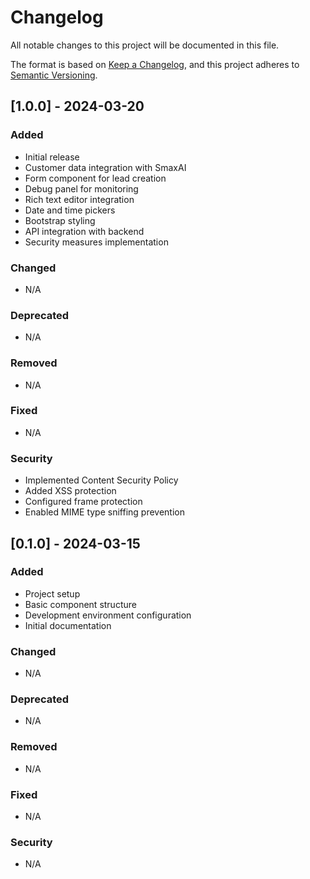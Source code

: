 # Changelog

All notable changes to this project will be documented in this file.

The format is based on [Keep a Changelog](https://keepachangelog.com/en/1.0.0/),
and this project adheres to [Semantic Versioning](https://semver.org/spec/v2.0.0.html).

## [1.0.0] - 2024-03-20

### Added
- Initial release
- Customer data integration with SmaxAI
- Form component for lead creation
- Debug panel for monitoring
- Rich text editor integration
- Date and time pickers
- Bootstrap styling
- API integration with backend
- Security measures implementation

### Changed
- N/A

### Deprecated
- N/A

### Removed
- N/A

### Fixed
- N/A

### Security
- Implemented Content Security Policy
- Added XSS protection
- Configured frame protection
- Enabled MIME type sniffing prevention

## [0.1.0] - 2024-03-15

### Added
- Project setup
- Basic component structure
- Development environment configuration
- Initial documentation

### Changed
- N/A

### Deprecated
- N/A

### Removed
- N/A

### Fixed
- N/A

### Security
- N/A 